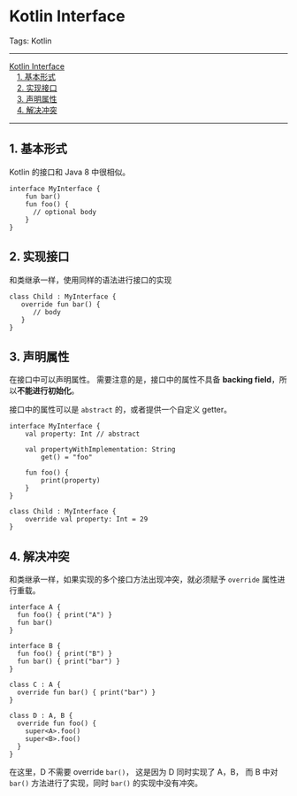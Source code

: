 # Kotlin Interface

Tags: Kotlin

---

<!-- MDTOC maxdepth:6 firsth1:1 numbering:0 flatten:0 bullets:0 updateOnSave:1 -->

[Kotlin Interface](#kotlin-interface)  
&emsp;[1. 基本形式](#1-基本形式)  
&emsp;[2. 实现接口](#2-实现接口)  
&emsp;[3. 声明属性](#3-声明属性)  
&emsp;[4. 解决冲突](#4-解决冲突)  

<!-- /MDTOC -->

---

## 1. 基本形式

Kotlin 的接口和 Java 8 中很相似。

```
interface MyInterface {
    fun bar()
    fun foo() {
      // optional body
    }
}
```

## 2. 实现接口

和类继承一样，使用同样的语法进行接口的实现

```
class Child : MyInterface {
   override fun bar() {
      // body
   }
}
```

## 3. 声明属性

在接口中可以声明属性。
需要注意的是，接口中的属性不具备 **backing field**，所以**不能进行初始化**。

接口中的属性可以是 `abstract` 的，或者提供一个自定义 getter。

```
interface MyInterface {
    val property: Int // abstract

    val propertyWithImplementation: String
        get() = "foo"

    fun foo() {
        print(property)
    }
}

class Child : MyInterface {
    override val property: Int = 29
}
```

## 4. 解决冲突

和类继承一样，如果实现的多个接口方法出现冲突，就必须赋予 `override` 属性进行重载。

```
interface A {
  fun foo() { print("A") }
  fun bar()
}

interface B {
  fun foo() { print("B") }
  fun bar() { print("bar") }
}

class C : A {
  override fun bar() { print("bar") }
}

class D : A, B {
  override fun foo() {
    super<A>.foo()
    super<B>.foo()
  }
}
```

在这里，D 不需要 override `bar()`，
这是因为 D 同时实现了 A，B，
而 B 中对 `bar()` 方法进行了实现，同时 `bar()` 的实现中没有冲突。
